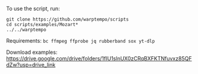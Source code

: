 To use the script, run:
```
git clone https://github.com/warptempo/scripts
cd scripts/examples/Mozart*
../../warptempo
```

Requirements:
`bc ffmpeg ffprobe jq rubberband sox yt-dlp`

Download examples:
https://drive.google.com/drive/folders/1fIU1slnUX0zCRqBXFKTNfuvxz85QFdZw?usp=drive_link

